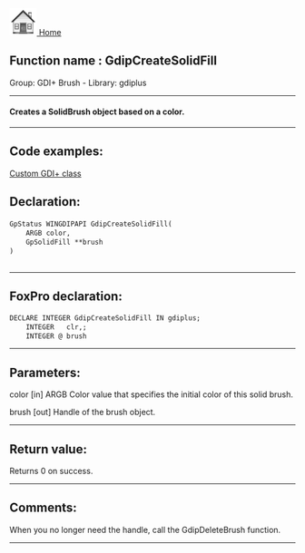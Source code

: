 [<img src="../../images/home.png"> Home ](https://github.com/VFPX/Win32API)  

## Function name : GdipCreateSolidFill
Group: GDI+ Brush - Library: gdiplus    
***  


#### Creates a SolidBrush object based on a color.
***  


## Code examples:
[Custom GDI+ class](../../samples/sample_450.md)  

## Declaration:
```foxpro  
GpStatus WINGDIPAPI GdipCreateSolidFill(
	ARGB color,
	GpSolidFill **brush
)
  
```  
***  


## FoxPro declaration:
```foxpro  
DECLARE INTEGER GdipCreateSolidFill IN gdiplus;
	INTEGER   clr,;
	INTEGER @ brush  
```  
***  


## Parameters:
color
[in] ARGB Color value that specifies the initial color of this solid brush. 

brush
[out] Handle of the brush object.  
***  


## Return value:
Returns 0 on success.  
***  


## Comments:
When you no longer need the handle, call the GdipDeleteBrush function.   
  
***  

